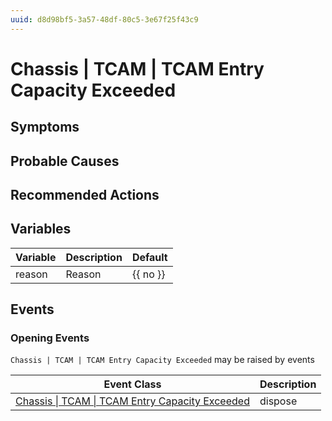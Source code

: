 ```yaml
---
uuid: d8d98bf5-3a57-48df-80c5-3e67f25f43c9
---
```

# Chassis | TCAM | TCAM Entry Capacity Exceeded

## Symptoms

## Probable Causes

## Recommended Actions

## Variables

| Variable | Description | Default  |
| -------- | ----------- | -------- |
| reason   | Reason      | {{ no }} |

## Events

### Opening Events
`Chassis | TCAM | TCAM Entry Capacity Exceeded` may be raised by events

| Event Class                                                                                                                | Description |
| -------------------------------------------------------------------------------------------------------------------------- | ----------- |
| [Chassis \| TCAM \| TCAM Entry Capacity Exceeded](../../../event-classes-reference/chassis/tcam/tcam-entry-capacity-exceeded.md) | dispose     |
